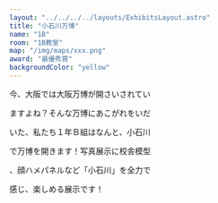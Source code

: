```yaml
---
layout: "../../../../layouts/ExhibitsLayout.astro"
title: "小石川万博"
name: "1B"
room: "1B教室"
map: "/img/maps/xxx.png"
award: "最優秀賞"
backgroundColor: "yellow"
---
```


今、大阪では大阪万博が開さいされてい

ますよね？そんな万博にあこがれをいだ

いた、私たち１年Ｂ組はなんと、小石川

で万博を開きます！写真展示に校舎模型

、顔ハメパネルなど「小石川」を全力で

感じ、楽しめる展示です！